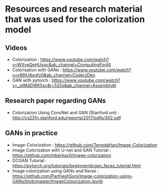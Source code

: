 # Resources and research material that was used for the colorization model

 ## Videos

- Colorization : https://www.youtube.com/watch?v=WXyeQeHUxpc&ab_channel=ComputingForAll
- Colorisation with GANs : https://www.youtube.com/watch?v=v88IUAsgfz0&ab_channel=CoderzDen
- GAN with pytorch : https://www.youtube.com/watch?v=_pIMdDWK5sc&t=525s&ab_channel=AssemblyAI

## Research paper regarding GANs

- Colorization Using ConvNet and GAN (Stanford uni) : http://cs231n.stanford.edu/reports/2017/pdfs/302.pdf


## GANs in practice

- Image-Colorization : https://github.com/TengdaHan/Image-Colorization
- Image Colorization with U-net and GAN Tutorial : https://github.com/mberkay0/image-colorization
- DCGAN Tutorial : https://pytorch.org/tutorials/beginner/dcgan_faces_tutorial.html
- Image colorization using GANs and Keras : https://github.com/PartheshSoni/Image-colorization-using-GANs/blob/master/ImageColourization.ipynb
